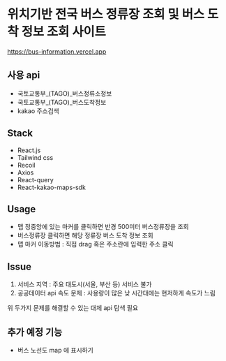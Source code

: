 # 위치기반 전국 버스 정류장 조회 및 버스 도착 정보 조회 사이트

https://bus-information.vercel.app

## 사용 api

- 국토교통부_(TAGO)_버스정류소정보
- 국토교통부_(TAGO)_버스도착정보
- kakao 주소검색

## Stack

- React.js
- Tailwind css
- Recoil
- Axios
- React-query
- React-kakao-maps-sdk

## Usage

- 맵 정중앙에 있는 마커를 클릭하면 반경 500미터 버스정류장을 조회
- 버스정류장 클릭하면 해당 정류장 버스 도착 정보 조회
- 맵 마커 이동방법 : 직접 drag 혹은 주소란에 입력한 주소 클릭


## Issue

1. 서비스 지역 : 주요 대도시(서울, 부산 등) 서비스 불가 
2. 공공데이터 api 속도 문제 : 사용량이 많은 낮 시간대에는 현저하게 속도가 느림 

위 두가지 문제를 해결할 수 있는 대체 api 탐색 필요

## 추가 예정 기능

- 버스 노선도 map 에 표시하기




